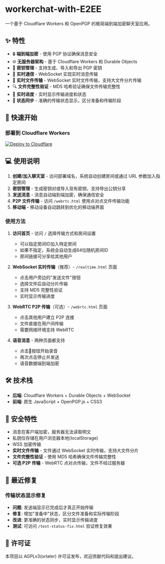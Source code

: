 # workerchat-with-E2EE

一个基于 Cloudflare Workers 和 OpenPGP 的极简端到端加密聊天室应用。

## ✨ 特性

- 🔒 **端到端加密** - 使用 PGP 协议确保消息安全
- 🌐 **无服务器架构** - 基于 Cloudflare Workers 和 Durable Objects
- 🔑 **密钥管理** - 支持生成、导入和导出 PGP 密钥
- 💬 **实时通信** - WebSocket 实现实时消息传输
- 📁 **实时文件传输** - WebSocket 实时文件传输，支持大文件分片传输
- 🔍 **文件完整性验证** - MD5 哈希验证确保文件传输完整性
- 🚀 **实时进度** - 实时显示传输进度和状态
- 🔧 **状态同步** - 准确的传输状态显示，区分准备和传输阶段


## 🚀 快速开始

### 部署到 Cloudflare Workers
[![Deploy to Cloudflare](https://deploy.workers.cloudflare.com/button)](https://deploy.workers.cloudflare.com/?url=https://github.com/gxxk-dev/workerchat-with-E2EE.git)

## 💻 使用说明

1. **创建/加入聊天室** - 访问部署域名，系统自动创建房间或通过 URL 参数加入指定房间
2. **密钥管理** - 生成密钥对或导入现有密钥，支持导出公钥分享
3. **发送消息** - 消息自动端到端加密，确保通信安全
4. **P2P 文件传输** - 访问 `/webrtc.html` 使用点对点文件传输功能
5. **移动端** - 移动设备自动跳转到优化的移动端界面

### 使用方法
1. **访问首页** - 访问 `/` 选择传输方式和房间设置
   - 可以指定房间ID加入特定房间
   - 如果不指定，系统会自动生成64位随机房间ID
   - 房间链接可分享给其他用户

2. **WebSocket 实时传输**（推荐）- `/realtime.html` 页面
   - 点击用户旁边的"发送文件"按钮
   - 选择文件后自动分片传输
   - 支持 MD5 完整性验证
   - 实时显示传输进度

3. **WebRTC P2P 传输**（可选）- `/webrtc.html` 页面
   - 点击其他用户建立 P2P 连接
   - 文件直接在用户间传输
   - 需要网络环境支持 WebRTC

4. **语音消息** - 两种页面都支持
   - 点击🎤按钮开始录音
   - 再次点击停止并发送
   - 语音数据端到端加密

## 🛠️ 技术栈

- **后端**: Cloudflare Workers + Durable Objects + WebSocket
- **前端**: 原生 JavaScript + OpenPGP.js + CSS3

## 🔐 安全特性

- 消息在客户端加密，服务器无法读取明文
- 私钥仅存储在用户浏览器本地(localStorage)
- WSS 加密传输
- **实时文件传输** - 文件通过 WebSocket 实时传输，支持大文件分片
- **文件完整性验证** - 使用 MD5 哈希确保文件传输完整性
- **可选 P2P 传输** - WebRTC 点对点传输，文件不经过服务器

## 🔧 最近修复

### 传输状态显示修复
- **问题**: 发送端显示已完成后才真正开始传输
- **修复**: 增加"准备中"状态，区分文件准备和实际传输阶段
- **改进**: 更准确的状态同步，实时显示传输进度
- **测试**: 可访问 `/test-status-fix.html` 验证修复效果

## 📄 许可证

本项目以 AGPLv3(orlater) 许可证发布，欢迎贡献代码和提出建议。